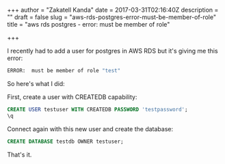 +++
author = "Zakatell Kanda"
date = 2017-03-31T02:16:40Z
description = ""
draft = false
slug = "aws-rds-postgres-error-must-be-member-of-role"
title = "aws rds postgres - error:  must be member of role"

+++

I recently had to add a user for postgres in AWS RDS but it's giving me this error:

```sh
ERROR:  must be member of role "test"
```

So here's what I did:

First, create a user with CREATEDB capability:

```sql
CREATE USER testuser WITH CREATEDB PASSWORD 'testpassword';
\q
```

Connect again with this new user and create the database:

```sql
CREATE DATABASE testdb OWNER testuser;
```

That's it.
